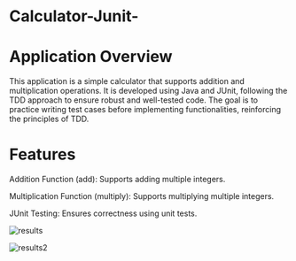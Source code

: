 # Calculator-Junit-

# Application Overview

This application is a simple calculator that supports addition and multiplication operations. It is developed using Java and JUnit, following the TDD approach to ensure robust and well-tested code. The goal is to practice writing test cases before implementing functionalities, reinforcing the principles of TDD.

# Features

Addition Function (add): Supports adding multiple integers.

Multiplication Function (multiply): Supports multiplying multiple integers.

JUnit Testing: Ensures correctness using unit tests.

![results](https://github.com/user-attachments/assets/38b83bd2-50a8-4499-aaa2-5e5218770d5d)


![results2](https://github.com/user-attachments/assets/7d652f8c-50d5-4592-a9fe-999a20620118)
